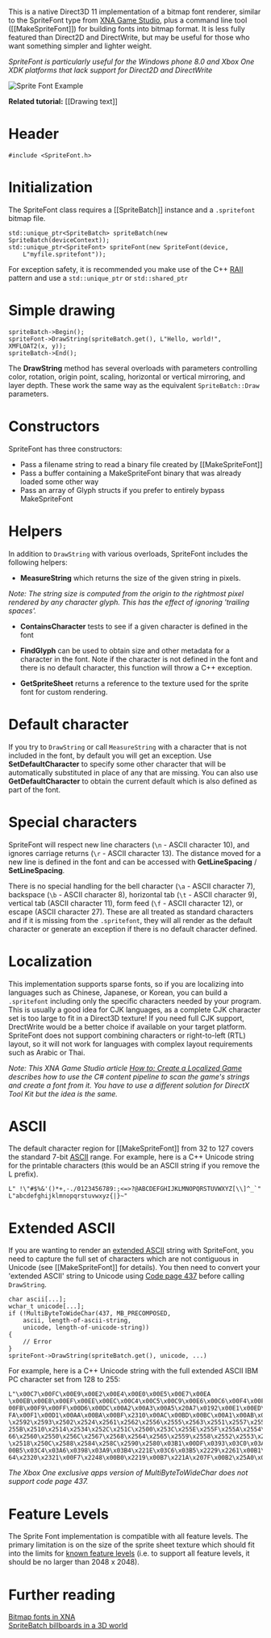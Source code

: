 This is a native Direct3D 11 implementation of a bitmap font renderer, similar to the SpriteFont type from [XNA Game Studio](https://msdn.microsoft.com/en-us/library/microsoft.xna.framework.graphics.spritefont.aspx), plus a command line tool ([[MakeSpriteFont]]) for building fonts into bitmap format. It is less fully featured than Direct2D and DirectWrite, but may be useful for those who want something simpler and lighter weight.

_SpriteFont is particularly useful for the Windows phone 8.0 and Xbox One XDK platforms that lack support for Direct2D and DirectWrite_

![Sprite Font Example](https://github.com/Microsoft/DirectXTK/wiki/images/SpriteFontExample.png)

**Related tutorial:** [[Drawing text]]

# Header
    #include <SpriteFont.h>

# Initialization

The SpriteFont class requires a [[SpriteBatch]] instance and a ``.spritefont`` bitmap file.

    std::unique_ptr<SpriteBatch> spriteBatch(new SpriteBatch(deviceContext));
    std::unique_ptr<SpriteFont> spriteFont(new SpriteFont(device,
        L"myfile.spritefont"));

For exception safety, it is recommended you make use of the C++ [RAII](http://en.wikipedia.org/wiki/Resource_Acquisition_Is_Initialization) pattern and use a ``std::unique_ptr`` or ``std::shared_ptr``

# Simple drawing

    spriteBatch->Begin();
    spriteFont->DrawString(spriteBatch.get(), L"Hello, world!", XMFLOAT2(x, y));
    spriteBatch->End();

The **DrawString** method has several overloads with parameters controlling color, rotation, origin point, scaling, horizontal or vertical mirroring, and layer depth. These work the same way as the equivalent ``SpriteBatch::Draw`` parameters.

# Constructors

SpriteFont has three constructors:

* Pass a filename string to read a binary file created by [[MakeSpriteFont]]
* Pass a buffer containing a MakeSpriteFont binary that was already loaded some other way
* Pass an array of Glyph structs if you prefer to entirely bypass MakeSpriteFont

# Helpers
In addition to ``DrawString`` with various overloads, SpriteFont includes the following helpers:

* **MeasureString** which returns the size of the given string in pixels.

_Note: The string size is computed from the origin to the rightmost pixel rendered by any character glyph. This has the effect of ignoring 'trailing spaces'._

* **ContainsCharacter** tests to see if a given character is defined in the font

* **FindGlyph** can be used to obtain size and other metadata for a character in the font. Note if the character is not defined in the font and there is no default character, this function will throw a C++ exception.

* **GetSpriteSheet** returns a reference to the texture used for the sprite font for custom rendering.

# Default character

If you try to ``DrawString`` or call ``MeasureString`` with a character that is not included in the font, by default you will get an exception. Use **SetDefaultCharacter** to specify some other character that will be automatically substituted in place of any that are missing. You can also use **GetDefaultCharacter** to obtain the current default which is also defined as part of the font.

# Special characters

SpriteFont will respect new line characters (``\n`` - ASCII character 10), and ignores carriage returns (``\r`` - ASCII character 13). The distance moved for a new line is defined in the font and can be accessed with **GetLineSpacing** / **SetLineSpacing**.

There is no special handling for the bell character (``\a`` - ASCII character 7), backspace (``\b`` - ASCII character 8), horizontal tab (``\t`` - ASCII character 9), vertical tab (ASCII character 11), form feed (``\f`` - ASCII character 12), or escape (ASCII character 27). These are all treated as standard characters and if it is missing from the ``.spritefont``, they will all render as the default character or generate an exception if there is no default character defined.

# Localization

This implementation supports sparse fonts, so if you are localizing into languages such as Chinese, Japanese, or Korean, you can build a ``.spritefont`` including only the specific characters needed by your program. This is usually a good idea for CJK languages, as a complete CJK character set is too large to fit in a Direct3D texture! If you need full CJK support, DrectWrite would be a better choice if available on your target platform. SpriteFont does not support combining characters or right-to-left (RTL) layout, so it will not work for languages with complex layout requirements such as Arabic or Thai.

_Note: This XNA Game Studio article [How to: Create a Localized Game](https://msdn.microsoft.com/en-us/library/ff966426.aspx) describes how to use the C# content pipeline to scan the game's strings and create a font from it. You have to use a different solution for DirectX Tool Kit but the idea is the same._

# ASCII
The default character region for [[MakeSpriteFont]] from 32 to 127 covers the standard 7-bit [ASCII](http://ascii-table.com/ascii.php) range. For example, here is a C++ Unicode string for the printable characters (this would be an ASCII string if you remove the L prefix).

    L" !\"#$%&'()*+,-./0123456789:;<=>?@ABCDEFGHIJKLMNOPQRSTUVWXYZ[\\]^_`"
    L"abcdefghijklmnopqrstuvwxyz{|}~"

# Extended ASCII

If you are wanting to render an [extended ASCII](http://ascii-table.com/ascii-extended-pc-list.php) string with SpriteFont, you need to capture the full set of characters which are not contiguous in Unicode (see [[MakeSpriteFont]] for details). You then need to convert your 'extended ASCII' string to Unicode using [Code page 437](http://en.wikipedia.org/wiki/Code_page_437) before calling ``DrawString``.

    char ascii[...];
    wchar_t unicode[...];
    if (!MultiByteToWideChar(437, MB_PRECOMPOSED,
        ascii, length-of-ascii-string,
        unicode, length-of-unicode-string))
    {
        // Error
    }
    spriteFont->DrawString(spriteBatch.get(), unicode, ...)

For example, here is a C++ Unicode string with the full extended ASCII IBM PC character set from 128 to 255:

    L"\x00C7\x00FC\x00E9\x00E2\x00E4\x00E0\x00E5\x00E7\x00EA
    \x00EB\x00E8\x00EF\x00EE\x00EC\x00C4\x00C5\x00C9\x00E6\x00C6\x00F4\x00F6\x00F2\x
    00FB\x00F9\x00FF\x00D6\x00DC\x00A2\x00A3\x00A5\x20A7\x0192\x00E1\x00ED\x00F3\x00
    FA\x00F1\x00D1\x00AA\x00BA\x00BF\x2310\x00AC\x00BD\x00BC\x00A1\x00AB\x00BB\x2591
    \x2592\x2593\x2502\x2524\x2561\x2562\x2556\x2555\x2563\x2551\x2557\x255D\x255C\x
    255B\x2510\x2514\x2534\x252C\x251C\x2500\x253C\x255E\x255F\x255A\x2554\x2569\x25
    66\x2560\x2550\x256C\x2567\x2568\x2564\x2565\x2559\x2558\x2552\x2553\x256B\x256A
    \x2518\x250C\x2588\x2584\x258C\x2590\x2580\x03B1\x00DF\x0393\x03C0\x03A3\x03C3\x
    00B5\x03C4\x03A6\x0398\x03A9\x03B4\x221E\x03C6\x03B5\x2229\x2261\x00B1\x2265\x22
    64\x2320\x2321\x00F7\x2248\x00B0\x2219\x00B7\x221A\x207F\x00B2\x25A0\x00A0"

_The Xbox One exclusive apps version of MultiByteToWideChar does not support code page 437._

# Feature Levels

The Sprite Font implementation is compatible with all feature levels. The primary limitation is on the size of the sprite sheet texture which should fit into the limits for [known feature levels](https://msdn.microsoft.com/en-us/library/windows/desktop/ff476876.aspx) (i.e. to support all feature levels, it should be no larger than 2048 x 2048).

# Further reading

[Bitmap fonts in XNA](http://blogs.msdn.com/b/shawnhar/archive/2007/04/26/bitmap-fonts-in-xna.aspx)  
[SpriteBatch billboards in a 3D world](http://blogs.msdn.com/b/shawnhar/archive/2011/01/12/spritebatch-billboards-in-a-3d-world.aspx)